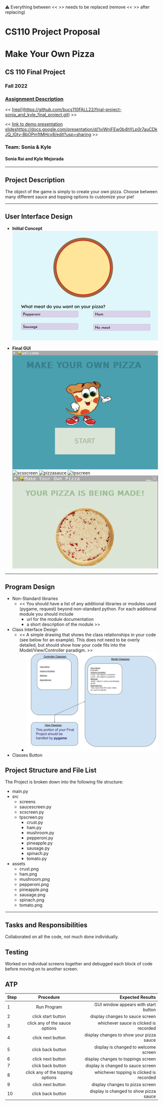 :warning: Everything between << >> needs to be replaced (remove << >> after replacing)
# CS110 Project Proposal
# Make Your Own Pizza
## CS 110 Final Project
### Fall 2022
### [Assignment Description](https://docs.google.com/document/d/1H4R6yLL7som1lglyXWZ04RvTp_RvRFCCBn6sqv-82ps/edit?usp=sharing)

<< [[repl](#)](https://github.com/bucs110FALL22/final-project-sonia_and_kyle_final_project.git) >>

<< [link to demo presentation slides](#)https://docs.google.com/presentation/d/1viWnjFEw0b4hYLp0r7auCDkJQ_lGty-BbOPm1tMHcy8/edit?usp=sharing >>

### Team: Sonia & Kyle
#### Sonia Rai and Kyle Mejorada

***

## Project Description

The object of the game is simply to create your own pizza. Choose between many different sauce and topping options to customize your pie!

***    

## User Interface Design

- **Initial Concept**
  ![initialconcept](initialconcept.png)
    
    
- **Final GUI**
  ![welcomescreen](welcomescreen.png)
  ![scsscreen](scsscreen.png)
  ![pizzasauce](pizzasauce.png)
  ![tpscreen](tpscreen.png)
  ![pizzascreen](pizzascreen.png)
***        

## Program Design

* Non-Standard libraries
    * << You should have a list of any additional libraries or modules used (pygame, request) beyond non-standard python. 
         For each additional module you should include
         - url for the module documentation
         - a short description of the module >>
* Class Interface Design
    * << A simple drawing that shows the class relationships in your code (see below for an example). This does not need to be overly detailed, but should show how your code fits into the Model/View/Controller paradigm. >>
        * ![class diagram](assets/class_diagram.jpg) 
* Classes
  Button
## Project Structure and File List

The Project is broken down into the following file structure:

* main.py
* src
  * screens
  * saucescreen.py
  * scscreen.py
  * tpscreen.py
    * crust.py
    * ham.py
    * mushroom.py
    * pepperoni.py
    * pineapple.py
    * sausage.py
    * spinach.py
    * tomato.py
* assets
  * crust.png
  * ham.png
  * mushroom.png
  * pepperoni.png
  * pineapple.png
  * sausage.png
  * spinach.png
  * tomato.png

***

## Tasks and Responsibilities 
Collaborated on all the code, not much done individually.
   

## Testing
Worked on individual screens together and debugged each block of code before moving on to another screen. 

## ATP

| Step                 |Procedure             |Expected Results                   |
|----------------------|:--------------------:|----------------------------------:|
|  1                   | Run Program  |GUI window appears with start button  |
|  2                   | click start button   | display changes to sauce screen      |
|  3                   | click any of the sauce options  |  whichever sauce is clicked is recorded  |
|  4                   | click next button  |  display changes to show your pizza sauce  |
|  5                   |  click back button  |  display is changed to welcome screen  |
|  6                   | click next button  |  display changes to toppings screen  |
|  7                   |  click back button  |  display is changed to sauce screen  |
|  8                   |  click any of the topping options  |  whichever topping is clicked is recorded  |
|  9                   | click next button  |  display changes to pizza screen  |
|  10                   |  click back button  |  display is changed to show pizza sauce  |

